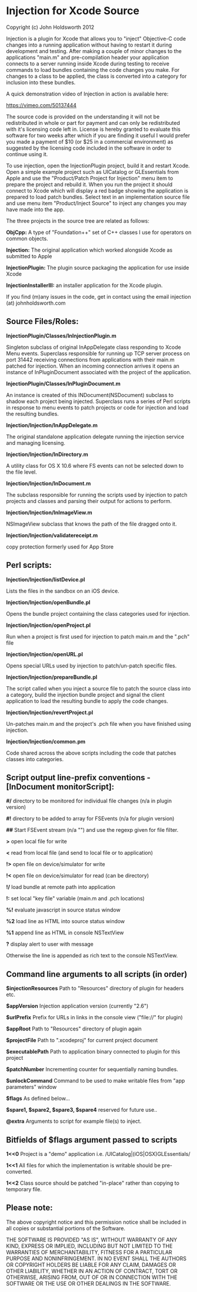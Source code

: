 Injection for Xcode Source
==========================

Copyright (c) John Holdsworth 2012

Injection is a plugin for Xcode that allows you to "inject" Objective-C code changes into a
running application without having to restart it during development and testing. After making
a couple of minor changes to the applications "main.m" and pre-compilation header your
application connects to a server running inside Xcode during testing to receive commands to
load bundles containing the code changes you make. For changes to a class to be applied, 
the class is converted into a category for inclusion into these bundles.

A quick demonstration video of Injection in action is available here:

https://vimeo.com/50137444

The source code is provided on the understanding it will not be redistributed in whole
or part for payment and can only be redistributed with it's licensing code left in.
License is hereby granted to evaluate this software for two weeks after which if you are 
finding it useful I would prefer you made a payment of $10 (or $25 in a 
commercial environment) as suggested by the licensing code included in the software
in order to continue using it.

To use injection, open the InjectionPlugin project, build it and restart Xcode.
Open a simple example project such as UICatalog or GLEssentials from Apple
and use the "Product/<ProjectName>Patch Project for Injection" menu item to 
prepare the project and rebuild it. When you run the project it should connect
to Xcode which will display a red badge showing the application is prepared to 
load patch bundles. Select text in an implementation source file and use menu item
"Product/Inject Source" to inject any changes you may have made into the app.

The three projects in the source tree are related as follows:

__ObjCpp:__ A type of "Foundation++" set of C++ classes I use for operators on common objects.

__Injection:__ The original application which worked alongside Xcode as submitted to Apple

__InjectionPlugin:__ The plugin source packaging the application for use inside Xcode

__InjectionInstallerIII:__ an installer application for the Xcode plugin.

If you find (m)any issues in the code, get in contact using the email injection (at) johnholdsworth.com

## Source Files/Roles:

__InjectionPlugin/Classes/InInjectionPlugin.m__

Singleton subclass of original InAppDelegate class responding to Xcode Menu events.
Superclass responsible for running up TCP server process on port 31442 receiving connections
from applications with their main.m patched for injection. When an incoming connection
arrives it opens an instance of InPluginDocument associated with the project of the 
application.

__InjectionPlugin/Classes/InPluginDocument.m__

An instance is created of this INDocument(NSDocument) subclass to shadow each project being
injected. Superclass runs a series of Perl scripts in response to menu events to patch
projects or code for injection and load the resulting bundles.

__Injection/Injection/InAppDelegate.m__

The original standalone application delegate running the injection service and managing
licensing.

__Injection/Injection/InDirectory.m__

A utility class for OS X 10.6 where FS events can not be selected down to the file level.

__Injection/Injection/InDocument.m__

The subclass responsible for running the scripts used by injection to patch projects 
and classes and parsing their output for actions to perform.

__Injection/Injection/InImageView.m__

NSImageView subclass that knows the path of the file dragged onto it.

__Injection/Injection/validatereceipt.m__

copy protection formerly used for App Store

## Perl scripts:

__Injection/Injection/listDevice.pl__

Lists the files in the sandbox on an iOS device.

__Injection/Injection/openBundle.pl__

Opens the bundle project containing the class categories used for injection.

__Injection/Injection/openProject.pl__

Run when a project is first used for injection to patch main.m and the ".pch" file

__Injection/Injection/openURL.pl__

Opens special URLs used by injection to patch/un-patch specific files.

__Injection/Injection/prepareBundle.pl__

The script called when you inject a source file to patch the source class into a category,
build the injection bundle project and signal the client application to load the resulting
bundle to apply the code changes.

__Injection/Injection/revertProject.pl__

Un-patches main.m and the project's .pch file when you have finished using injection.

__Injection/Injection/common.pm__

Code shared across the above scripts including the code that patches classes into categories.

## Script output line-prefix conventions -[InDocument monitorScript]:

__#/__ directory to be monitored for individual file changes (n/a in plugin version)

__#!__ directory to be added to array for FSEvents (n/a for plugin version)

__##__ Start FSEvent stream (n/a "") and use the regexp given for file filter.

__>__ open local file for write

__<__ read from local file (and send to local file or to application)

__!>__ open file on device/simulator for write

__!<__ open file on device/simulator for read (can be directory)

__!/__ load bundle at remote path into application

__!:__ set local "key file" variable (main.m and .pch locations)

__%!__ evaluate javascript in source status window

__%2__ load line as HTML into source status window

__%1__ append line as HTML in console NSTextView

__?__ display alert to user with message

Otherwise the line is appended as rich text to the console NSTextView.

## Command line arguments to all scripts (in order)

__$injectionResources__ Path to "Resources" directory of plugin for headers etc.

__$appVersion__ Injection application version (currently "2.6")

__$urlPrefix__ Prefix for URLs in links in the console view ("file://" for plugin)

__$appRoot__ Path to "Resources" directory of plugin again

__$projectFile__ Path to "<ProjectName>.xcodeproj" for current project document

__$executablePath__ Path to application binary connected to plugin for this project

__$patchNumber__ Incrementing counter for sequentially naming bundles.

__$unlockCommand__ Command to be used to make writable files from "app parameters" window

__$flags__ As defined below...

__$spare1, $spare2, $spare3, $spare4__ reserved for future use..

__@extra__ Arguments to script for example file(s) to inject.

## Bitfields of $flags argument passed to scripts

__1<<0__ Project is a "demo" application i.e. /UICatalog|(iOS|OSX)GLEssentials/

__1<<1__ All files for which the implementation is writable should be pre-converted.

__1<<2__ Class source should be patched "in-place" rather than copying to temporary file.

## Please note:

The above copyright notice and this permission notice shall be
included in all copies or substantial portions of the Software.

THE SOFTWARE IS PROVIDED "AS IS", WITHOUT WARRANTY OF ANY KIND,
EXPRESS OR IMPLIED, INCLUDING BUT NOT LIMITED TO THE WARRANTIES OF
MERCHANTABILITY, FITNESS FOR A PARTICULAR PURPOSE AND
NONINFRINGEMENT. IN NO EVENT SHALL THE AUTHORS OR COPYRIGHT HOLDERS BE
LIABLE FOR ANY CLAIM, DAMAGES OR OTHER LIABILITY, WHETHER IN AN ACTION
OF CONTRACT, TORT OR OTHERWISE, ARISING FROM, OUT OF OR IN CONNECTION
WITH THE SOFTWARE OR THE USE OR OTHER DEALINGS IN THE SOFTWARE.

